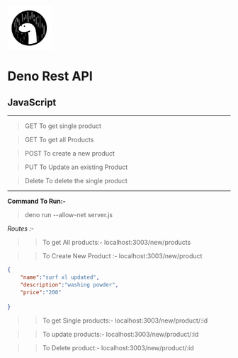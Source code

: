 <img src ="Deno.png" width="100" height="100">

# Deno Rest API
## JavaScript

---

> GET  To get single product 

> GET  To get all Products

> POST To create a new product

> PUT  To Update an existing Product

> Delete To delete the single product

---

**Command To Run:-** 

>deno run --allow-net server.js

_Routes :-_

>> To get All products:- localhost:3003/new/products

>>To Create New Product :- localhost:3003/new/product


```JSON
{
	"name":"surf xl updated",
	"description":"washing powder",
	"price":"200"
	
} 
```

>> To get Single products:- localhost:3003/new/product/:id

>> To update  products:- localhost:3003/new/product/:id

>> To Delete product:- localhost:3003/new/product/:id